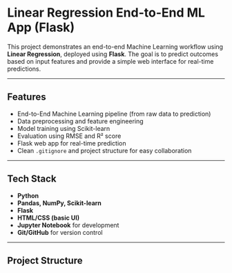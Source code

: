 # Linear Regression End-to-End ML App (Flask)

This project demonstrates an end-to-end Machine Learning workflow using **Linear Regression**, deployed using **Flask**. The goal is to predict outcomes based on input features and provide a simple web interface for real-time predictions.

---

##  Features

- End-to-End Machine Learning pipeline (from raw data to prediction)
- Data preprocessing and feature engineering
- Model training using Scikit-learn
- Evaluation using RMSE and R² score
- Flask web app for real-time prediction
- Clean `.gitignore` and project structure for easy collaboration

---

##  Tech Stack

- **Python**  
- **Pandas, NumPy, Scikit-learn**  
- **Flask**  
- **HTML/CSS (basic UI)**  
- **Jupyter Notebook** for development  
- **Git/GitHub** for version control

---

## Project Structure

